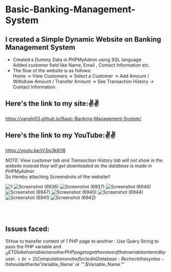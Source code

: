 # Basic-Banking-Management-System
## I created a Simple Dynamic Website on Banking Management System
<ul>
  <li>Created a Dummy Data in PHPMyAdmin using SQL language<br> Added customer field like Name, Email , Contact Information etc.
  </li>
  <li>The flow of the website is as follows:<br>
      Home -> View Customers -> Select a Customer -> Add Amount / Withdraw Amount / Transfer Amount -> See Transaction History -> Contact Information.
  </li>
</ul>

## Here's the link to my site:✌️✌️<br>
 https://vanshi03.github.io/Basic-Banking-Management-System/
 
## Here's the link to my YouTube:✌️✌️<br>
 https://youtu.be/jV3io3k6I18
 
 
 
 *NOTE: View customer tab and Transaction History tab will not show in the website instead they will get downloaded as the database is made in PHPMyAdmin*<br>
 So Hereby attaching Screenshots of the website!!
 
 
![1](https://user-images.githubusercontent.com/56712218/154077387-b5ad88f3-f5f5-44c7-87f2-3aae628031cd.png)
![Screenshot (6936)](https://user-images.githubusercontent.com/56712218/154077510-42fa9dbb-af5a-4ea9-bda2-d6570e938da2.png)
![Screenshot (6937)](https://user-images.githubusercontent.com/56712218/154077562-ddae569f-96f0-47e0-91cf-2027fd24809f.png)
![Screenshot (6946)](https://user-images.githubusercontent.com/56712218/154077608-89b75420-f154-4ab4-b1d2-d72188adcd13.png)
![Screenshot (6947)](https://user-images.githubusercontent.com/56712218/154077639-a00fd8ee-7501-47a8-9046-0efe42b44e2d.png)
![Screenshot (6940)](https://user-images.githubusercontent.com/56712218/154077839-c7efaa3a-1d4a-4bed-bdb8-cf631d81827e.png)
![Screenshot (6944)](https://user-images.githubusercontent.com/56712218/154077887-e5ecc1b2-0f53-41e1-88bb-68e88cf660a2.png)
![Screenshot (6941)](https://user-images.githubusercontent.com/56712218/154077950-8cf95c9d-08dc-4ab6-99ad-5a2077c5f18f.png)
![Screenshot (6942)](https://user-images.githubusercontent.com/56712218/154077994-b0f7e710-e581-48ba-9b16-cbe72217f310.png)

<br><br>
## Issues faced:<br>
1)How to transfer content of 1 PHP page to another : Use Query String to pass the PHP variable and $_GET Global variable in another PHP page to get the value of that variable entered by user.<br>
2)Computations not reflected in Database : Recheck the syntax-It should either be '$Variable_Name' or '".$Variable_Name."'
